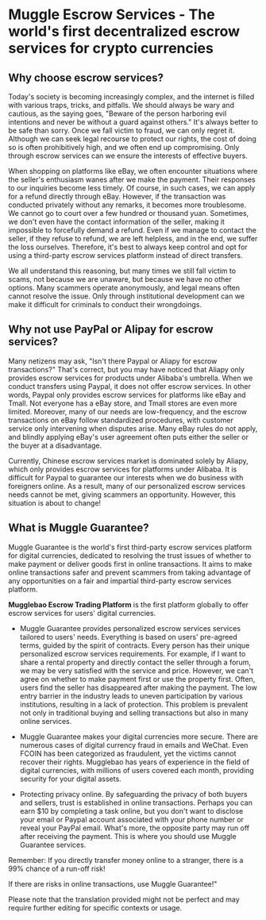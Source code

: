 # Muggle Escrow Services - The world's first decentralized escrow services  for crypto currencies

## Why choose escrow services?

Today's society is becoming increasingly complex, and the internet is filled with various traps, tricks, and pitfalls. We should always be wary and cautious, as the saying goes, "Beware of the person harboring evil intentions and never be without a guard against others." It's always better to be safe than sorry. Once we fall victim to fraud, we can only regret it. Although we can seek legal recourse to protect our rights, the cost of doing so is often prohibitively high, and we often end up compromising. Only through escrow services can we ensure the interests of effective buyers.

When shopping on platforms like eBay, we often encounter situations where the seller's enthusiasm wanes after we make the payment. Their responses to our inquiries become less timely. Of course, in such cases, we can apply for a refund directly through eBay. However, if the transaction was conducted privately without any remarks, it becomes more troublesome. We cannot go to court over a few hundred or thousand yuan. Sometimes, we don't even have the contact information of the seller, making it impossible to forcefully demand a refund. Even if we manage to contact the seller, if they refuse to refund, we are left helpless, and in the end, we suffer the loss ourselves. Therefore, it's best to always keep control and opt for using a third-party escrow services platform instead of direct transfers.

We all understand this reasoning, but many times we still fall victim to scams, not because we are unaware, but because we have no other options. Many scammers operate anonymously, and legal means often cannot resolve the issue. Only through institutional development can we make it difficult for criminals to conduct their wrongdoings.

## Why not use PayPal or Alipay for escrow services?

Many netizens may ask, "Isn't there Paypal or Aliapy for escrow transactions?" That's correct, but you may have noticed that Aliapy only provides escrow services for products under Alibaba's umbrella. When we conduct transfers using Paypal, it does not offer escrow services. In other words, Paypal only provides escrow services for platforms like eBay and Tmall. Not everyone has a eBay store, and Tmall stores are even more limited. Moreover, many of our needs are low-frequency, and the escrow transactions on eBay follow standardized procedures, with customer service only intervening when disputes arise. Many eBay rules do not apply, and blindly applying eBay's user agreement often puts either the seller or the buyer at a disadvantage.

Currently, Chinese escrow services market is dominated solely by Aliapy, which only provides escrow services for platforms under Alibaba. It is difficult for Paypal to guarantee our interests when we do business with foreigners online. As a result, many of our personalized escrow services needs cannot be met, giving scammers an opportunity. However, this situation is about to change!

## What is Muggle Guarantee?

Muggle Guarantee is the world's first third-party escrow services platform for digital currencies, dedicated to resolving the trust issues of whether to make payment or deliver goods first in online transactions. It aims to make online transactions safer and prevent scammers from taking advantage of any opportunities on a fair and impartial third-party escrow services platform.

<b>Mugglebao Escrow Trading Platform</b> is the first platform globally to offer escrow services for users' digital currencies.

- Muggle Guarantee provides personalized escrow services services tailored to users' needs. Everything is based on users' pre-agreed terms, guided by the spirit of contracts. Every person has their unique personalized escrow services requirements. For example, if I want to share a rental property and directly contact the seller through a forum, we may be very satisfied with the service and price. However, we can't agree on whether to make payment first or use the property first. Often, users find the seller has disappeared after making the payment. The low entry barrier in the industry leads to uneven participation by various institutions, resulting in a lack of protection. This problem is prevalent not only in traditional buying and selling transactions but also in many online services.

- Muggle Guarantee makes your digital currencies more secure. There are numerous cases of digital currency fraud in emails and WeChat. Even FCOIN has been categorized as fraudulent, yet the victims cannot recover their rights. Mugglebao has years of experience in the field of digital currencies, with millions of users covered each month, providing security for your digital assets.

- Protecting privacy online. By safeguarding the privacy of both buyers and sellers, trust is established in online transactions. Perhaps you can earn $10 by completing a task online, but you don't want to disclose your email or Paypal account associated with your phone number or reveal your PayPal email. What's more, the opposite party may run off after receiving the payment. This is where you should use Muggle Guarantee services.

Remember: If you directly transfer money online to a stranger, there is a 99% chance of a run-off risk!

If there are risks in online transactions, use Muggle Guarantee!"

Please note that the translation provided might not be perfect and may require further editing for specific contexts or usage.